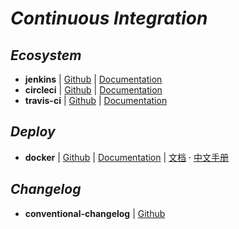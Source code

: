 # _Continuous Integration_

## _Ecosystem_

- **jenkins** | [Github](https://jenkins.io/) | [Documentation](https://jenkins.io/doc/)
- **circleci** | [Github](https://circleci.com/) | [Documentation](https://circleci.com/docs/)
- **travis-ci** | [Github](https://github.com/travis-ci/travis-ci) | [Documentation](https://docs.travis-ci.com/)


## _Deploy_

- **docker** | [Github](https://github.com/moby/moby) | [Documentation](https://docs.docker.com/) | [文档](https://docs.docker-cn.com/) · [中文手册](http://www.docker.org.cn/book/docker/what-is-docker-16.html)


## _Changelog_

- **conventional-changelog** | [Github](https://github.com/conventional-changelog/conventional-changelog)

